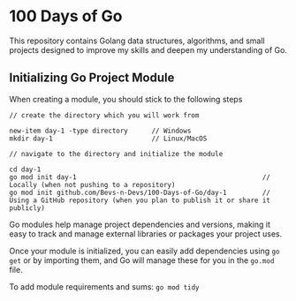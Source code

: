 # 100 Days of Go

This repository contains Golang data structures, algorithms, and small projects designed to improve my skills and deepen my understanding of Go.

## Initializing Go Project Module
When creating a module, you should stick to the following steps
```
// create the directory which you will work from 

new-item day-1 -type directory      // Windows
mkdir day-1                         // Linux/MacOS

// navigate to the directory and initialize the module 

cd day-1
go mod init day-1                                               // Locally (when not pushing to a repository)
go mod init github.com/Bevs-n-Devs/100-Days-of-Go/day-1         // Using a GitHub repository (when you plan to publish it or share it publicly)
```

Go modules help manage project dependencies and versions, making it easy to track and manage external libraries or packages your project uses.

Once your module is initialized, you can easily add dependencies using `go get` or by importing them, and Go will manage these for you in the `go.mod` file.

To add module requirements and sums: `go mod tidy`